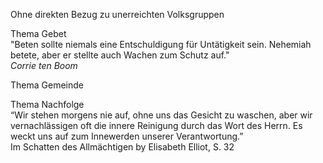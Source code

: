 Ohne direkten Bezug zu unerreichten Volksgruppen

Thema Gebet  
"Beten sollte niemals eine Entschuldigung für Untätigkeit sein. Nehemiah betete, aber er stellte auch Wachen zum Schutz auf."  
*Corrie ten Boom*  

Thema Gemeinde

Thema Nachfolge  
“Wir stehen morgens nie auf, ohne uns das Gesicht zu waschen, aber wir vernachlässigen oft die innere Reinigung durch das Wort des Herrn. Es weckt uns auf zum Innewerden unserer Verantwortung.”  
Im Schatten des Allmächtigen by Elisabeth Elliot, S. 32  